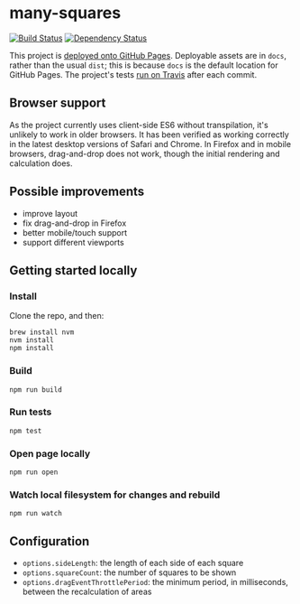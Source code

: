 # many-squares

[![Build Status](https://travis-ci.org/danyalaytekin/many-squares.svg?branch=master)](https://travis-ci.org/danyalaytekin/many-squares)
[![Dependency Status](https://gemnasium.com/badges/github.com/danyalaytekin/many-squares.svg)](https://gemnasium.com/github.com/danyalaytekin/many-squares)

This project is [deployed onto GitHub Pages](https://danyalaytekin.github.io/many-squares).  Deployable assets are in `docs`, rather than the usual `dist`; this is because `docs` is the default location for GitHub Pages. The project's tests [run on Travis](https://travis-ci.org/danyalaytekin/many-squares) after each commit.

## Browser support

As the project currently uses client-side ES6 without transpilation, it's unlikely to work in older browsers.  It has been verified as working correctly in the latest desktop versions of Safari and Chrome.  In Firefox and in mobile browsers, drag-and-drop does not work, though the initial rendering and calculation does.

## Possible improvements

- improve layout
- fix drag-and-drop in Firefox
- better mobile/touch support
- support different viewports

## Getting started locally

### Install

Clone the repo, and then:

```
brew install nvm
nvm install
npm install
```

### Build

```
npm run build
```

### Run tests

```
npm test
```

### Open page locally

```
npm run open
```

### Watch local filesystem for changes and rebuild

```
npm run watch
```

## Configuration

- `options.sideLength`: the length of each side of each square
- `options.squareCount`: the number of squares to be shown
- `options.dragEventThrottlePeriod`: the minimum period, in milliseconds, between the recalculation of areas
